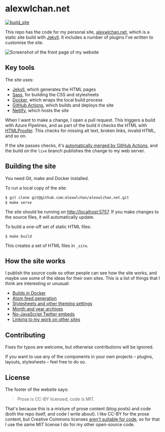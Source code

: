 # alexwlchan.net

[![build_site](https://github.com/alexwlchan/alexwlchan.net/actions/workflows/build_site.yml/badge.svg)](https://github.com/alexwlchan/alexwlchan.net/actions/workflows/build_site.yml)

This repo has the code for my personal site, [alexwlchan.net][root], which is a static site build with [Jekyll][jekyll].
It includes a number of plugins I've written to customise the site.

<img src="screenshot_2021-08-30_2x.png" srcset="screenshot_2021-08-30_1x.png 1x, screenshot_2021-08-30_2x.png 2x" alt="Screenshot of the front page of my website">

[root]: https://alexwlchan.net
[jekyll]: https://jekyllrb.com/



## Key tools

The site uses:

*   [Jekyll][jekyll], which generates the HTML pages
*   [Sass][sass], for building the CSS and stylesheets
*   [Docker][docker], which wraps the local build process
*   [GitHub Actions][github_actions], which builds and deploys the site
*   [Netlify], which hosts the site

When I want to make a change, I open a pull request.
This triggers a build with Azure Pipelines, and as part of the build it checks the HTML with [HTMLProofer].
This checks for missing alt text, broken links, invalid HTML, and so on.

If the site passes checks, it's [automatically merged by GitHub Actions][automerge], and the build on the `live` branch publishes the change to my web server.

[jekyll]: https://jekyllrb.com/
[sass]: https://sass-lang.com/
[docker]: https://www.docker.com/
[github_actions]: https://github.com/features/actions
[Netlify]: https://www.netlify.com
[HTMLProofer]: https://github.com/gjtorikian/html-proofer
[automerge]: https://github.com/alexwlchan/auto_merge_my_pull_requests



## Building the site

You need Git, make and Docker installed.

To run a local copy of the site:

```console
$ git clone git@github.com:alexwlchan/alexwlchan.net.git
$ make serve
```

The site should be running on <http://localhost:5757>.
If you make changes to the source files, it will automatically update.

To build a one-off set of static HTML files:

```console
$ make build
```

This creates a set of HTML files in `_site`.



## How the site works

I publish the source code so other people can see how the site works, and maybe use some of the ideas for their own sites.
This is a list of things that I think are interesting or unusual:

*   [Builds in Docker](docs/builds-in-docker.md)
*   [Atom feed generation](docs/atom-feed-generation.md)
*   [Stylesheets and other theming settings](docs/stylesheets.md)
*   [Month and year archives](docs/month-and-year-archives.md)
*   [No-JavaScript Twitter embeds](docs/twitter-embeds.md)
*   [Linking to my work on other sites](docs/linking-to-other-work.md)



## Contributing

Fixes for typos are welcome, but otherwise contributions will be ignored.

If you want to use any of the components in your own projects – plugins, layouts, stylesheets – feel free to do so.



## License

The footer of the website says:

> Prose is CC-BY licensed, code is MIT.

That's because this is a mixture of prose content (blog posts) and code (both the repo itself, and code I write about).
I like CC-BY for the prose content, but Creative Commons licenses [aren't suitable for code][cc_code], so for that I use the same MIT license I do for my other open-source code.

[cc_code]: https://wiki.creativecommons.org/index.php/Frequently_Asked_Questions#Can_I_apply_a_Creative_Commons_license_to_software.3F
